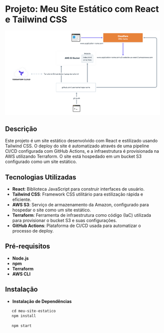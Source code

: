 # Projeto: Meu Site Estático com React e Tailwind CSS

![Visão Geral do Projeto](./img/overview.png)

## Descrição

Este projeto é um site estático desenvolvido com React e estilizado usando Tailwind CSS. O deploy do site é automatizado através de uma pipeline CI/CD configurada com GitHub Actions, e a infraestrutura é provisionada na AWS utilizando Terraform. O site está hospedado em um bucket S3 configurado como um site estático.

## Tecnologias Utilizadas

- **React**: Biblioteca JavaScript para construir interfaces de usuário.
- **Tailwind CSS**: Framework CSS utilitário para estilização rápida e eficiente.
- **AWS S3**: Serviço de armazenamento da Amazon, configurado para hospedar o site como um site estático.
- **Terraform**: Ferramenta de infraestrutura como código (IaC) utilizada para provisionar o bucket S3 e suas configurações.
- **GitHub Actions**: Plataforma de CI/CD usada para automatizar o processo de deploy.

## Pré-requisitos

- **Node.js**
- **npm**
- **Terraform**
- **AWS CLI**

## Instalação

- **Instalação de Dependências**

```git clone https://github.com/seu-usuario/meu-site-estatico.git
   cd meu-site-estatico
   npm install

   npm start
```
